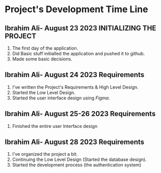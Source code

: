 # Project's Development Time Line

## Ibrahim Ali- August 23 2023 INITIALIZING THE PROJECT
1. The first day of the application.
2. Did Basic stuff initialled the application and pushed it to github.
3. Made some basic decisions.


## Ibrahim Ali- August 24 2023 Requirements
1. I've written the Project's Requirements & High Level Design.
2. Started the Low Level Design.
3. Started the user interface design using *Figma*.

## Ibrahim Ali- August 25-26 2023 Requirements
1. Finished the entire user Interface design

## Ibrahim Ali- August 28 2023 Requirements
1. I've organized the project a bit.
2. Continuing the Low Level Design (Started the database design).
3. Started the development process (the authentication system) 